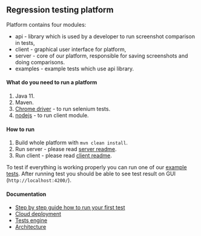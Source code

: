 ## Regression testing platform

Platform contains four modules:
- api - library which is used by a developer to run screenshot comparison in tests,
- client - graphical user interface for platform,
- server - core of our platform, responsible for saving screenshots and doing comparisons.
- examples - example tests which use api library.

#### What do you need to run a platform
1. Java 11.
2. Maven.
3. [Chrome driver](https://github.com/SeleniumHQ/selenium/wiki/ChromeDriver) - to run selenium tests.
4. [nodejs](https://nodejs.org/en/download/) - to run client module.

#### How to run 
1. Build whole platform with ```mvn clean install```.
2. Run server - please read [server readme](server/README.md).
3. Run client - please read [client readme](client/README.md).

To test if everything is working properly you can run one of our [example tests](examples). After running test you should be able to see test result on GUI (`http://localhost:4200/`).

#### Documentation
- [Step by step guide how to run your first test](documentation/easyStart.md)
- [Cloud deployment](documentation/cloud.md)
- [Tests engine](documentation/testEngine.md)
- [Architecture](documentation/architecture.md)